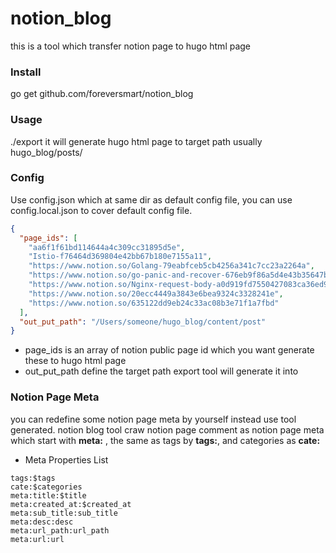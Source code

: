 # notion_blog

this is a tool which transfer notion page to hugo html page

### Install

go get github.com/foreversmart/notion_blog

### Usage

./export it will generate hugo html page to target path usually hugo_blog/posts/

### Config

Use config.json which at same dir as default config file, you can use config.local.json to cover default config file.

``` json
{
  "page_ids": [
    "aa6f1f61bd114644a4c309cc31895d5e",
    "Istio-f76464d369804e42bb67b180e7155a11",
    "https://www.notion.so/Golang-79eabfceb5cb4256a341c7cc23a2264a",
    "https://www.notion.so/go-panic-and-recover-676eb9f86a5d4e43b35647bec3dd04ac",
    "https://www.notion.so/Nginx-request-body-a0d919fd7550427083ca36ed9fcc7ca6",
    "https://www.notion.so/20ecc4449a3843e6bea9324c3328241e",
    "https://www.notion.so/635122dd9eb24c33ac08b3e71f1a7fbd"
  ],
  "out_put_path": "/Users/someone/hugo_blog/content/post"
}
``` 

* page_ids is an array of notion public page id which you want generate these to hugo html page
* out_put_path define the target path export tool will generate it into

### Notion Page Meta

you can redefine some notion page meta by yourself instead use tool generated. notion blog tool craw notion page comment as notion page meta which start with **meta:**
, the same as tags by **tags:**, and categories as **cate:**

* Meta Properties List

```
tags:$tags
cate:$categories
meta:title:$title
meta:created_at:$created_at
meta:sub_title:sub_title
meta:desc:desc
meta:url_path:url_path
meta:url:url
```
